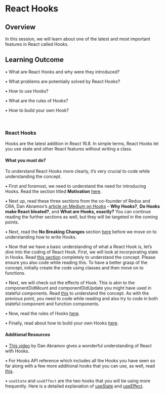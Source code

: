 ﻿# **React Hooks**

## Overview

In this session, we will learn about one of the latest and most important features in React called Hooks.


## Learning Outcome

•	What are React Hooks and why were they introduced?

•	What problems are potentially solved by React Hooks?

•	How to use Hooks?

•	What are the rules of Hooks?

•	How to build your own Hook?

<br />

### React Hooks

Hooks are the latest addition in React 16.8. In simple terms, React Hooks let you use state and other React features without writing a class.

#### What you must do?

To understand React Hooks more clearly, it’s very crucial to code while understanding the concept.

•	First and foremost, we need to understand the need for introducing Hooks. Read the section titled **Motivation** [here](https://reactjs.org/docs/hooks-intro.html).

•	Next up, read these three sections from the co-founder of Redux and CRA, Dan Abramov’s [article on Medium on Hooks](https://medium.com/@dan_abramov/making-sense-of-react-hooks-fdbde8803889) – **Why Hooks?**, **Do Hooks make React bloated?**, and **What are Hooks, exactly?** You can continue reading the further sections as well, but they will be targeted in the coming points.

•	Next, read the **No Breaking Changes** section [here](https://reactjs.org/docs/hooks-intro.html) before we move on to understanding how to write Hooks.

•	Now that we have a basic understanding of what a React Hook is, let’s dive into the coding of React Hook. First, we will look at incorporating state in Hooks. Read [this section](https://reactjs.org/docs/hooks-state.html) completely to understand the concept. Please ensure you also code while reading this. To have a better grasp of the concept, initially create the code using classes and then move on to functions. 

•	Next, we will check out the effects of Hook. This is akin to the componentDidMount and componentDidUpdate you might have used in stateful components. Read [this](https://reactjs.org/docs/hooks-effect.html) to understand the concept. As with the previous point, you need to code while reading and also try to code in both stateful component and function components.

•	Now, read the rules of Hooks [here](https://reactjs.org/docs/hooks-rules.html). 

•	Finally, read about how to build your own Hooks [here](https://reactjs.org/docs/hooks-custom.html). 


#### Additional Resources

•	[This video](https://www.youtube.com/watch?v=dpw9EHDh2bM&feature=youtu.be) by Dan Abramov gives a wonderful understanding of React with Hooks.

•	For Hooks API reference which includes all the Hooks you have seen so far along with a few more additional hooks that you can use, as well, read [this](https://reactjs.org/docs/hooks-reference.html).

• ```useState``` and ```useEffect``` are the two hooks that you will be using more frequently. Here is a detailed explanation of [useState](https://blog.logrocket.com/a-guide-to-usestate-in-react-ecb9952e406c/) and [useEffect](https://daveceddia.com/useeffect-hook-examples/).

<br />


